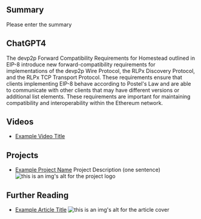 ## Summary

Please enter the summary

## ChatGPT4

The devp2p Forward Compatibility Requirements for Homestead outlined in EIP-8 introduce new forward-compatibility requirements for implementations of the devp2p Wire Protocol, the RLPx Discovery Protocol, and the RLPx TCP Transport Protocol. These requirements ensure that clients implementing EIP-8 behave according to Postel's Law and are able to communicate with other clients that may have different versions or additional list elements. These requirements are important for maintaining compatibility and interoperability within the Ethereum network.

## Videos

- [Example Video Title](https://www.youtube.com/watch?v=TDGq4aeevgY)

## Projects

- [Example Project Name](https://xxxx.xxx/xxxxx) Project Description (one sentence) ![this is an img's alt for the project logo](https://xxxx.xxx/project-logo.xxx)

## Further Reading

- [Example Article Title](https://xxxx.xxx/xxxxx) ![this is an img's alt for the article cover](https://xxxx.xxx/article-cover.xxx)

